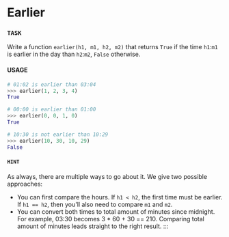 # Earlier

### `TASK`

Write a function `earlier(h1, m1, h2, m2)` that returns `True` if the time `h1`:`m1` is earlier in the day than `h2`:`m2`, `False` otherwise.

#### USAGE

```python
# 01:02 is earlier than 03:04
>>> earlier(1, 2, 3, 4)
True

# 00:00 is earlier than 01:00
>>> earlier(0, 0, 1, 0)
True

# 10:30 is not earlier than 10:29
>>> earlier(10, 30, 10, 29)
False
```

#### `HINT`

As always, there are multiple ways to go about it.
We give two possible approaches:

- You can first compare the hours.
  If `h1 < h2`, the first time must be earlier.
  If `h1 == h2`, then you'll also need to compare `m1` and `m2`.
- You can convert both times to total amount of minutes since midnight.
  For example, 03:30 becomes 3 \* 60 + 30 == 210.
  Comparing total amount of minutes leads straight to the right result.
  :::
